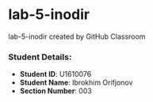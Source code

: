 # lab-5-inodir
lab-5-inodir created by GitHub Classroom

### Student Details:

- **Student ID**: U1610076
- **Student Name**: Ibrokhim Orifjonov
- **Section Number**: 003

